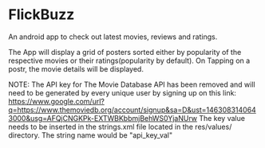 # FlickBuzz
An android app to check out latest movies, reviews and ratings.

The App will display a grid of posters sorted either by popularity of the respective movies or their ratings(popularity by default).
On Tapping on a postr, the movie details will be displayed.

NOTE: The API key for The Movie Database API has been removed and will need to be generated by every unique user by signing up on this link:
https://www.google.com/url?q=https://www.themoviedb.org/account/signup&sa=D&ust=1463083140643000&usg=AFQjCNGKPk-EXTWBKbbmjBehWS0YjaNUrw
The key value needs to be inserted in the strings.xml file located in the res/values/ directory. The string name would be "api_key_val"
